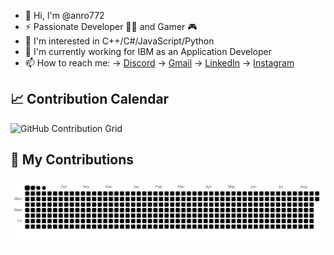 - 👋 Hi, I'm @anro772
- ⚡ Passionate Developer 👨‍💻 and Gamer 🎮
- 👀 I'm interested in C++/C#/JavaScript/Python
- 🌱 I'm currently working for IBM as an Application Developer
- 📫 How to reach me:
  ->  [Discord](https://discord.com/channels/810633494425501706/810633494425501709)
  ->  [Gmail](https://mail.google.com/mail/?view=cm&source=mailto&to=[andreistefan7272@gmail.com])
  ->  [LinkedIn](https://www.linkedin.com/in/andrei-stefan-35675b232/)
  ->  [Instagram](https://www.instagram.com/stefanandrei7722/)

## 📈 Contribution Calendar
![GitHub Contribution Grid](https://ghchart.rshah.org/anro772)

## 🐍 My Contributions
<picture>
  <source media="(prefers-color-scheme: dark)" srcset="https://raw.githubusercontent.com/anro772/anro772/output/github-contribution-grid-snake-dark.svg" />
  <source media="(prefers-color-scheme: light)" srcset="https://raw.githubusercontent.com/anro772/anro772/output/github-contribution-grid-snake.svg" />
  <img alt="github-snake" src="https://raw.githubusercontent.com/anro772/anro772/output/github-contribution-grid-snake.svg" />
</picture>
